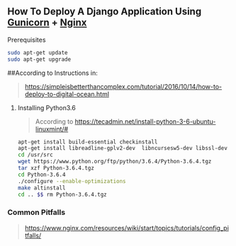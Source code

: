 ## How To Deploy A Django Application Using [Gunicorn](http://gunicorn.org/) + [Nginx](https://www.nginx.com/)

Prerequisites
```bash
sudo apt-get update
sudo apt-get upgrade

```

##According to Instructions in:
> https://simpleisbetterthancomplex.com/tutorial/2016/10/14/how-to-deploy-to-digital-ocean.html
1. Installing Python3.6
    > According to https://tecadmin.net/install-python-3-6-ubuntu-linuxmint/#
    ```bash
    apt-get install build-essential checkinstall
    apt-get install libreadline-gplv2-dev  libncursesw5-dev libssl-dev libsqlite3-dev tk-dev libgdbm-dev libc6-dev libbz2-dev
    cd /usr/src
    wget https://www.python.org/ftp/python/3.6.4/Python-3.6.4.tgz
    tar xzf Python-3.6.4.tgz
    cd Python-3.6.4
    ./configure --enable-optimizations
    make altinstall
    cd .. $$ rm Python-3.6.4.tgz
    ```

### Common Pitfalls
> https://www.nginx.com/resources/wiki/start/topics/tutorials/config_pitfalls/